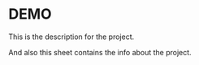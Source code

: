 # DEMO

This is the description for the project.

And also this sheet contains the info about the project.
